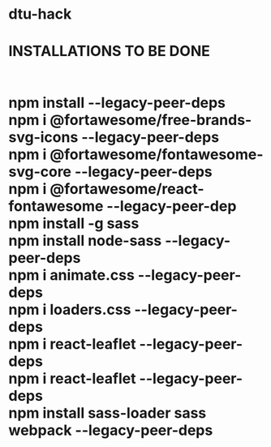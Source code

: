 # dtu-hack
 <h1>INSTALLATIONS TO BE DONE</1h>
 <br>
  <br>
   <br>
 npm install --legacy-peer-deps
  <br>
 npm i @fortawesome/free-brands-svg-icons --legacy-peer-deps
  <br>
 npm i @fortawesome/fontawesome-svg-core --legacy-peer-deps
  <br>
 npm i @fortawesome/react-fontawesome --legacy-peer-dep
  <br>
 npm install -g sass
  <br>
 npm install node-sass --legacy-peer-deps
  <br>
 npm i animate.css --legacy-peer-deps
  <br>
 npm i loaders.css --legacy-peer-deps
  <br>
 npm i react-leaflet --legacy-peer-deps
  <br>
 npm i react-leaflet --legacy-peer-deps
  <br>
 npm install sass-loader sass webpack --legacy-peer-deps
  <br>
